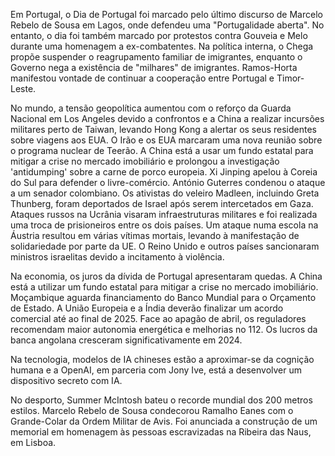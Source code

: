 Em Portugal, o Dia de Portugal foi marcado pelo último discurso de Marcelo Rebelo de Sousa em Lagos, onde defendeu uma "Portugalidade aberta". No entanto, o dia foi também marcado por protestos contra Gouveia e Melo durante uma homenagem a ex-combatentes. Na política interna, o Chega propõe suspender o reagrupamento familiar de imigrantes, enquanto o Governo nega a existência de "milhares" de imigrantes. Ramos-Horta manifestou vontade de continuar a cooperação entre Portugal e Timor-Leste.

No mundo, a tensão geopolítica aumentou com o reforço da Guarda Nacional em Los Angeles devido a confrontos e a China a realizar incursões militares perto de Taiwan, levando Hong Kong a alertar os seus residentes sobre viagens aos EUA.  O Irão e os EUA marcaram uma nova reunião sobre o programa nuclear de Teerão. A China está a usar um fundo estatal para mitigar a crise no mercado imobiliário e prolongou a investigação 'antidumping' sobre a carne de porco europeia. Xi Jinping apelou à Coreia do Sul para defender o livre-comércio. António Guterres condenou o ataque a um senador colombiano.  Os ativistas do veleiro Madleen, incluindo Greta Thunberg, foram deportados de Israel após serem intercetados em Gaza. Ataques russos na Ucrânia visaram infraestruturas militares e foi realizada uma troca de prisioneiros entre os dois países. Um ataque numa escola na Áustria resultou em várias vítimas mortais, levando à manifestação de solidariedade por parte da UE. O Reino Unido e outros países sancionaram ministros israelitas devido a incitamento à violência.

Na economia, os juros da dívida de Portugal apresentaram quedas. A China está a utilizar um fundo estatal para mitigar a crise no mercado imobiliário. Moçambique aguarda financiamento do Banco Mundial para o Orçamento de Estado. A União Europeia e a Índia deverão finalizar um acordo comercial até ao final de 2025. Face ao apagão de abril, os reguladores recomendam maior autonomia energética e melhorias no 112. Os lucros da banca angolana cresceram significativamente em 2024.

Na tecnologia, modelos de IA chineses estão a aproximar-se da cognição humana e a OpenAI, em parceria com Jony Ive, está a desenvolver um dispositivo secreto com IA.

No desporto, Summer McIntosh bateu o recorde mundial dos 200 metros estilos. Marcelo Rebelo de Sousa condecorou Ramalho Eanes com o Grande-Colar da Ordem Militar de Avis. Foi anunciada a construção de um memorial em homenagem às pessoas escravizadas na Ribeira das Naus, em Lisboa.
